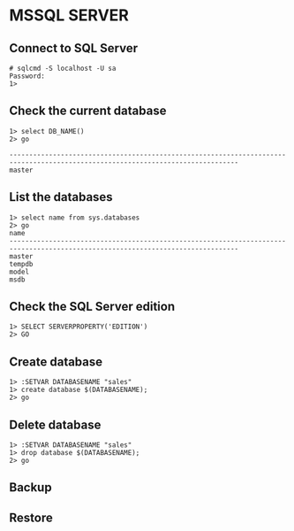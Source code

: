 # MSSQL SERVER

## Connect to SQL Server

```
# sqlcmd -S localhost -U sa 
Password: 
1> 

```



## Check the current database

```
1> select DB_NAME()
2> go
                                                                                                                                
--------------------------------------------------------------------------------------------------------------------------------
master                           
```



##  List the databases

```
1> select name from sys.databases
2> go
name                                                                                                                            
--------------------------------------------------------------------------------------------------------------------------------
master                                                                                                                          
tempdb                                                                                                                          
model                                                                                                                           
msdb                                             
```

## Check the SQL Server edition

```
1> SELECT SERVERPROPERTY('EDITION')
2> GO
```



## Create database

```
1> :SETVAR DATABASENAME "sales"
1> create database $(DATABASENAME);
2> go
```



## Delete database

```
1> :SETVAR DATABASENAME "sales"
1> drop database $(DATABASENAME);
2> go
```



## Backup



## Restore

